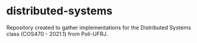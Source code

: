 # distributed-systems
Repository created to gather implementations for the Distributed Systems class (COS470 - 2021.1) from Poli-UFRJ.
